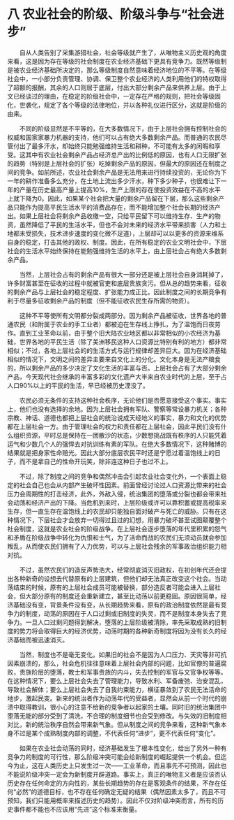 # 八 农业社会的阶级、阶级斗争与“社会进步”

　　自从人类告别了采集游猎社会，社会等级就产生了，从唯物主义历史观的角度来看，这是因为存在等级的社会制度在农业经济基础下更具有竞争力。既然等级制是被农业经济基础所决定的，那么等级制度自然意味着经济地位的不平等。在等级社会中，一小部分负责管理、协调、保卫整个农业经济的人类利用他们的特权取得了超额的报酬，其余的人口则居于底层，付出大部分剩余产品来供养上层。由于上文已经谈过的理由，在稳定的阶级社会中，一定存在严格的规则，把社会等级固化，世袭化，规定了各个等级的法律地位，并以各种礼仪进行区分，这就是阶级的由来。

　　不同的阶级显然是不平等的，在大多数情况下，由于上层社会拥有控制社会的权威和国家家暴力机器的支持，他们可以占有绝大多数剩余产品。而普通的农民尽管付出了最多汗水，却始终只能勉强维持生活和耕种，不可能有太多的闲暇和享受。这其中有农业社会剩余产品占经济总产出的比例低的原因，也有人口无限扩张的趋势（特别是上层社会的扩张）吃掉剩余产品的原因，但最大的原因还在制度之间的竞争。如前所述，农业社会剩余产品是无法用来进行持续投资的，无论你为下一年的耕作准备多么充分，在土地上流出多少汗水，种下多少种子，也很难让下一年的产量在历史最高产量上提高10%，生产上限的存在使投资效益在不高的水平上就下降为0。因此，如果某个社会把大量的剩余产品留在下层，那么这些剩余产品只能作为提高平民生活水平的消费品存在，而不能增加整个社会长期的经济产出。如果上层社会将剩余产品收缴一空，只给平民留下可以维持生存、生产的物资，虽然降低了平民的生活水平，但也不会对未来的经济水平带来损害（人力和土地都未受损失，技术进步速度的变化微不足道），上层却可以以更多的资源来维系自身的稳定，打击其他的政权、制度。因此，在所有稳定的农业文明社会中，下层社会的生活水平始终保持在能勉强维持生活的水平上，由上层社会占有绝大多数剩余产品。

　　当然，上层社会占有的剩余产品有很大一部分还是被上层社会自身消耗掉了，许多财富甚至在征收的过程中就被官吏和底层贵族贪污。但从总的趋势来看，征收的剩余产品与上层社会的稳定程度、扩张能力成正比，因此制度之间的长期竞争有利于尽量多征收剩余产品的制度（但不能征收农民生存所需的物资）。

　　这种不平等使所有文明都分裂成两部分。因为剩余产品被征收，世界各地的普通农民（和附属于农业的手工业者）都被迫在生存线上挣扎，为了温饱而日夜劳作。直到工业革命以前，由于整个旧大陆农业地区都以非常相似的小农经济为基础，世界各地的平民生活（除了美洲移民这种人口资源比特别有利的地方）都非常相似；不过，各地上层社会的的生活方式与运行规律却差异巨大。因为在经济基础相似的情况下，文明之间的差异主要来自文化上的分化。文化本身是无法产粮食的，所以剩余产品的多少决定了文化生活的丰富与否。上层社会占有了大部分剩余产品，今天现代社会继承的丰富多彩的文化遗产大半来自农业时代的上层，至于占人口90%以上的平民的生活，早已经被历史湮没了。

　　农民必须无条件的支持这种社会秩序，无论他们是否愿意接受这个事实。事实上，他们也没有选择的余地。因为上层社会拥有军队、警察等常设暴力机关；各种宗教、神话、道德也都把上层社会的统治说成天经地义的事实，暴力和文化的优势都在上层社会一方。由于管理社会的权力和责任都在上层社会，因此平民们没有什么组织资源，平时总是保持在一团散沙的状态，少数想挑战既有秩序的人只能凭着运气和少数几个人的强悍去对抗训练有素的军队。在绝大多数情况下，这种赌博的结果就是把身家性命赔光。因此大部分底层农民平时还是宁愿过着温饱线上的日子，而不是拿自己的性命开玩笑，除非连这种日子也过不上。 

　　不过，除了制度之间的竞争和偶然冲击会引起农业社会变化外，一个表面上稳定的社会自己也会从内部产生破坏性因素。前面曾经讨论过人口资源比带来的社会压力会周期性的打击经济，此外，外敌入侵，统治集团的堕落或分裂也都会带来社会动荡和经济产出的下降。当危机到来时，上层阶级或许可以靠积蓄或提高税率来生存，但一直生存在温饱线上的农民却只能独自面对破产与死亡的威胁。只有在这种情况下，下层社会才会放弃一切得过且过的幻想，用暴力破坏甚至试图颠覆整个社会制度，这就是农业社会的阶级战争。在上层社会逐步堕落的年代里积累的怨气和矛盾在阶级战争中转化为仇恨和士气，为了活命而战的农民们无须动员就会参加叛乱，从而使农民们拥有了人力优势，可以与上层社会残余的军事政治组织能力相对抗。

　　不过，虽然农民们的造反声势浩大，经常彻底消灭旧政权，在初创年代还会提出各种新奇的设想去代替原有的上层建筑，但他们却无法真正改变这个社会。当动荡结束的时候，原有的上层社会成员可能被替换，部分造反者可能会进入上层社会，但大部分原有的制度还会重新建立，甚至比动荡以前更稳固。原因很简单，经济基础没有变，背景条件没有变，从长期趋势来看，原有的政治制度依然是最有竞争力的制度，动荡的原因在于人口过剩或旧制度的失灵，而不是制度本身失去了竞争力。一旦人口过剩问题得到解决，堕落的上层阶级被清除，率先采取成熟的旧制度的势力将会取得巨大的经济优势，动荡时期的各种新奇制度将因为没有长久的经济基础而被迅速消灭。

　　当然，制度也不是毫无变化。如果旧的社会不是因为人口压力、天灾等非可抗因素崩溃的，那么，社会危机往往意味着上层社会内部的问题，比如官僚的普遍腐败，贵族阶层的堕落，教士和军事贵族的内斗，失去控制的军官与文官争权等等。在这种情况下，要么上层社会失去了管理能力，导致水利、军备废弛、治安混乱，导致社会解体；要么上层社会失去了自我约束能力，横征暴敛到了农民无法活命的地步，激起民变。新来的统治者作为动荡年代的受益者，显然会从前一个时代的崩溃中取得教训，很小心的注意不给新的竞争者以起家的土壤。同时旧的统治集团中堕落无能的部分受到了清洗，不合理的制度细节也会受到修改。与失效的旧制度相对比，新的统治秩序自然会带来新气象。但从制度之间的竞争来看，这种新气象本身不过是某个成熟制度内部的调整，不代表任何“进步”，更不代表任何“变化”。

　　如果在农业社会动荡的同时，经济基础发生了根本性变化，给出了另外一种有竞争力的制度的可行性，那么阶级冲突可能会给新制度的崛起提供一个机会。但迄今为止，这在人类历史上只发生过一次——工业革命，而且事先不可预测，因此也不能说阶级冲突一定会为新制度开辟道路。事实上，真正的唯物主义者是应该否认历史存在任何命定的方向性的，某些长期趋势的存在是客观条件的结果，不存在任何“必然”的道德目标，也不存在任何确定无疑的结果（偶然因素太多了，而且不可预知，我们只能用概率来描述历史的趋势）。因此不仅对阶级冲突而言，所有的历史事件都不能也不应该用“先进”这个标准来衡量。
